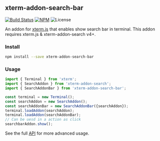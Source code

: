 ## xterm-addon-search-bar

[![Build Status](https://github.com/yinshuxun/xterm-addon-search-bar/workflows/ci/badge.svg?branch=gh-pages&event=push)](https://github.com/yinshuxun/xterm-addon-search-bar/actions)
[![NPM](https://img.shields.io/npm/v/angular-translate.svg)](https://www.npmjs.com/package/xterm-addon-search-bar)
![License](https://img.shields.io/npm/l/angular-translate.svg)

An addon for [xterm.js](https://github.com/xtermjs/xterm.js) that enables show search bar in terminal. This addon requires xterm.js & xterm-addon-search v4+.

### Install

```bash
npm install --save xterm-addon-search-bar
```

### Usage

```ts
import { Terminal } from 'xterm';
import { SearchAddon } from 'xterm-addon-search';
import { SearchAddonBar } from 'xterm-addon-search-bar';

const terminal = new Terminal();
const searchAddon = new SearchAddon();
const searchAddonBar = new SearchAddonBar({searchAddon});
terminal.loadAddon(searchAddon);
terminal.loadAddon(searchAddonBar);
// Can be uesd in a action as click
searchbarAddon.show();
```

See the full [API](https://github.com/yinshuxun/xterm-addon-search-bar/typings/index.d.ts) for more advanced usage.
